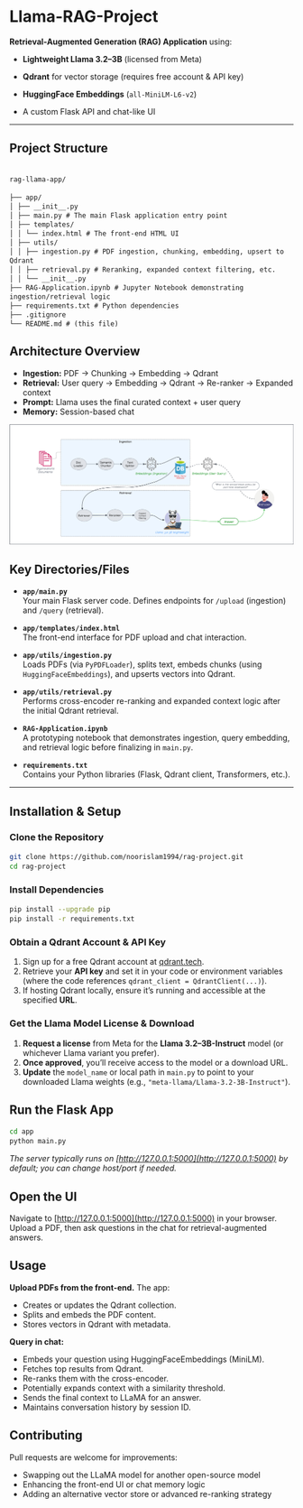 
# Llama-RAG-Project

  

**Retrieval-Augmented Generation (RAG) Application** using:

  

-  **Lightweight Llama 3.2–3B** (licensed from Meta)

-  **Qdrant** for vector storage (requires free account & API key)

-  **HuggingFace Embeddings** (`all-MiniLM-L6-v2`)

- A custom Flask API and chat-like UI

  

---


## Project Structure

  

```plaintext

rag-llama-app/

├── app/
│ ├── __init__.py
│ ├── main.py # The main Flask application entry point
│ ├── templates/
│ │ └── index.html # The front-end HTML UI
│ ├── utils/
│ │ ├── ingestion.py # PDF ingestion, chunking, embedding, upsert to Qdrant
│ │ ├── retrieval.py # Reranking, expanded context filtering, etc.
│ │ └── __init__.py
├── RAG-Application.ipynb # Jupyter Notebook demonstrating ingestion/retrieval logic
├── requirements.txt # Python dependencies
├── .gitignore
└── README.md # (this file)
```

## Architecture Overview  
- **Ingestion:** PDF → Chunking → Embedding → Qdrant  
- **Retrieval:** User query → Embedding → Qdrant → Re-ranker → Expanded context  
- **Prompt:** Llama uses the final curated context + user query  
- **Memory:** Session-based chat  

![RAG Architecture](Architecture.jpeg)


## Key Directories/Files

- **`app/main.py`**  
  Your main Flask server code. Defines endpoints for `/upload` (ingestion) and `/query` (retrieval).

- **`app/templates/index.html`**  
  The front-end interface for PDF upload and chat interaction.

- **`app/utils/ingestion.py`**  
  Loads PDFs (via `PyPDFLoader`), splits text, embeds chunks (using `HuggingFaceEmbeddings`), and upserts vectors into Qdrant.

- **`app/utils/retrieval.py`**  
  Performs cross-encoder re-ranking and expanded context logic after the initial Qdrant retrieval.

- **`RAG-Application.ipynb`**  
  A prototyping notebook that demonstrates ingestion, query embedding, and retrieval logic before finalizing in `main.py`.

- **`requirements.txt`**  
  Contains your Python libraries (Flask, Qdrant client, Transformers, etc.).

---

## Installation & Setup

### Clone the Repository

```bash
git clone https://github.com/noorislam1994/rag-project.git
cd rag-project
```
### Install Dependencies

```bash
pip install --upgrade pip
pip install -r requirements.txt
```
### Obtain a Qdrant Account & API Key

1. Sign up for a free Qdrant account at [qdrant.tech](https://qdrant.tech/).  
2. Retrieve your **API key** and set it in your code or environment variables (where the code references `qdrant_client = QdrantClient(...)`).
3. If hosting Qdrant locally, ensure it’s running and accessible at the specified **URL**.

### Get the Llama Model License & Download

1. **Request a license** from Meta for the **Llama 3.2–3B-Instruct** model (or whichever Llama variant you prefer).
2. **Once approved**, you’ll receive access to the model or a download URL.
3. **Update** the `model_name` or local path in `main.py` to point to your downloaded Llama weights (e.g., `"meta-llama/Llama-3.2-3B-Instruct"`).

## Run the Flask App

```bash
cd app
python main.py
```
*The server typically runs on [http://127.0.0.1:5000](http://127.0.0.1:5000) by default; you can change host/port if needed.*

## Open the UI
Navigate to [http://127.0.0.1:5000](http://127.0.0.1:5000) in your browser.  
Upload a PDF, then ask questions in the chat for retrieval-augmented answers.  

## Usage
**Upload PDFs from the front-end.** The app:  
- Creates or updates the Qdrant collection.  
- Splits and embeds the PDF content.  
- Stores vectors in Qdrant with metadata.  

**Query in chat:**  
- Embeds your question using HuggingFaceEmbeddings (MiniLM).  
- Fetches top results from Qdrant.  
- Re-ranks them with the cross-encoder.  
- Potentially expands context with a similarity threshold.  
- Sends the final context to LLaMA for an answer.  
- Maintains conversation history by session ID.  

## Contributing
Pull requests are welcome for improvements:  

- Swapping out the LLaMA model for another open-source model  
- Enhancing the front-end UI or chat memory logic  
- Adding an alternative vector store or advanced re-ranking strategy  


